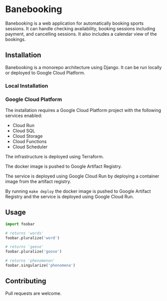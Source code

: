 # Banebooking

Banebooking is a web application for automatically booking sports sessions. It can handle checking availability, booking sessions including payment, and cancelling sessions. It also includes a calendar view of the bookings.

## Installation
Banebooking is a monorepo architecture using Django. It can be run locally or deployed to Google Cloud Platform.

### Local Installation


### Google Cloud Platform
The installation requires a Google Cloud Platform project with the following services enabled:
- Cloud Run
- Cloud SQL
- Cloud Storage
- Cloud Functions
- Cloud Scheduler

The infrastructure is deployed using Terraform.

The docker image is pushed to Google Artifact Registry.

The service is deployed using Google Cloud Run by deploying a container image from the artifact registry.

By running `make deploy` the docker image is pushed to Google Artifact Registry and the service is deployed using Google Cloud Run.


## Usage

```python
import foobar

# returns 'words'
foobar.pluralize('word')

# returns 'geese'
foobar.pluralize('goose')

# returns 'phenomenon'
foobar.singularize('phenomena')
```

## Contributing

Pull requests are welcome.